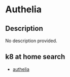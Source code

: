 # Authelia

## Description

No description provided.

## k8 at home search

- [authelia](https://nanne.dev/k8s-at-home-search/#/authelia)
